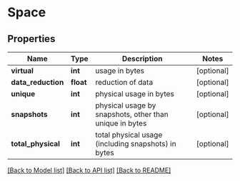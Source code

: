 # Space

## Properties
Name | Type | Description | Notes
------------ | ------------- | ------------- | -------------
**virtual** | **int** | usage in bytes | [optional]
**data_reduction** | **float** | reduction of data | [optional]
**unique** | **int** | physical usage in bytes | [optional]
**snapshots** | **int** | physical usage by snapshots, other than unique in bytes | [optional]
**total_physical** | **int** | total physical usage (including snapshots) in bytes | [optional]

[[Back to Model list]](README.md#documentation-for-models) [[Back to API list]](README.md#documentation-for-api-endpoints) [[Back to README]](README.md)



